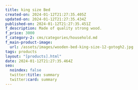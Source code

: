 ```yaml
---
title: king size Bed
created-on: 2024-01-12T21:27:35.405Z
updated-on: 2024-01-12T21:27:35.434Z
published-on: 2024-01-12T21:27:35.451Z
f_description: Made of quality strong wood.
f_price: 3000
f_category-2: cms/categories/household.md
f_main-product-image:
  url: /assets/images/wooden-bed-king-size-12-gotogh2.jpg
tags: products
layout: "[products].html"
date: 2024-01-12T21:27:35.464Z
seo:
  noindex: false
  twitter:title: summary
  twitter:card: summary
---
```

